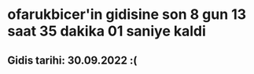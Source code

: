 # ofarukbicer'in gidisine son 8 gun 13 saat 35 dakika 01 saniye kaldi

## Gidis tarihi: 30.09.2022 :(